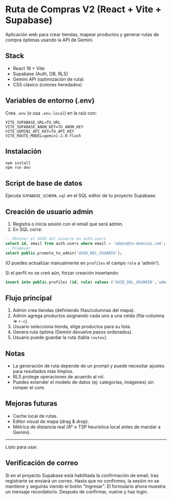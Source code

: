# Ruta de Compras V2 (React + Vite + Supabase)

Aplicación web para crear tiendas, mapear productos y generar rutas de compra óptimas usando la API de Gemini.

## Stack
- React 18 + Vite
- Supabase (Auth, DB, RLS)
- Gemini API (optimización de ruta)
- CSS clásico (colores heredados)

## Variables de entorno (.env)
Crea `.env` (o usa `.env.local`) en la raíz con:
```
VITE_SUPABASE_URL=TU_URL
VITE_SUPABASE_ANON_KEY=TU_ANON_KEY
VITE_GEMINI_API_KEY=TU_API_KEY
VITE_ROUTE_MODEL=gemini-2.0-flash
```

## Instalación
```
npm install
npm run dev
```

## Script de base de datos
Ejecuta `SUPABASE_SCHEMA.sql` en el SQL editor de tu proyecto Supabase.

## Creación de usuario admin
1. Registra o inicia sesión con el email que será admin.
2. En SQL corre:
```sql
-- Obtener el UUID del usuario en auth.users
select id, email from auth.users where email = 'admin@tu-dominio.com';
-- Promover
select public.promote_to_admin('UUID_DEL_USUARIO');
```
(O puedes actualizar manualmente en `profiles` el campo `role` a 'admin').

Si el perfil no se creó aún, forzar creación insertando:
```sql
insert into public.profiles (id, role) values ('UUID_DEL_USUARIO','admin') on conflict (id) do update set role='admin';
```

## Flujo principal
1. Admin crea tiendas (definiendo filas/columnas del mapa).
2. Admin agrega productos asignando cada uno a una celda (fila-columna => `r-c`).
3. Usuario selecciona tienda, elige productos para su lista.
4. Genera ruta óptima (Gemini devuelve pasos ordenados).
5. Usuario puede guardar la ruta (tabla `routes`).

## Notas
- La generación de ruta depende de un prompt y puede necesitar ajustes para resultados más limpios.
- RLS protege operaciones de acuerdo al rol.
- Puedes extender el modelo de datos (ej: categorías, imágenes) sin romper el core.

## Mejoras futuras
- Cache local de rutas.
- Editor visual de mapa (drag & drop).
- Métrica de distancia real (A* o TSP heurística local antes de mandar a Gemini).

---
Listo para usar. 

## Verificación de correo
Si en el proyecto Supabase está habilitada la confirmación de email, tras registrarte se enviará un correo. Hasta que no confirmes, la sesión no se mantiene y seguirás viendo el botón "Ingresar". El formulario ahora muestra un mensaje recordatorio. Después de confirmar, vuelve y haz login.


